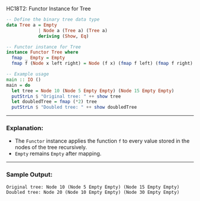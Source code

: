 HC18T2: Functor Instance for Tree

```haskell
-- Define the binary tree data type
data Tree a = Empty
            | Node a (Tree a) (Tree a)
            deriving (Show, Eq)

-- Functor instance for Tree
instance Functor Tree where
  fmap _ Empty = Empty
  fmap f (Node x left right) = Node (f x) (fmap f left) (fmap f right)

-- Example usage
main :: IO ()
main = do
  let tree = Node 10 (Node 5 Empty Empty) (Node 15 Empty Empty)
  putStrLn $ "Original tree: " ++ show tree
  let doubledTree = fmap (*2) tree
  putStrLn $ "Doubled tree: " ++ show doubledTree
```

---

### Explanation:

* The `Functor` instance applies the function `f` to every value stored in the nodes of the tree recursively.
* `Empty` remains `Empty` after mapping.

---

### Sample Output:

```
Original tree: Node 10 (Node 5 Empty Empty) (Node 15 Empty Empty)
Doubled tree: Node 20 (Node 10 Empty Empty) (Node 30 Empty Empty)
```
